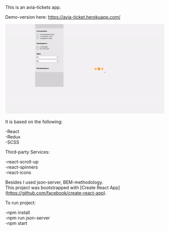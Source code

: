 This is an avia-tickets app. 
  
Demo-version here: https://avia-ticket.herokuapp.com/   
    
[![demo](https://github.com/AndreiKachur/avia-tickets/blob/master/public/assets/avia-tickets-demo.gif)](https://avia-ticket.herokuapp.com/)  

It is based on the following:

-React  
-Redux  
-SCSS  

Third-party Services:

-react-scroll-up  
-react-spinners  
-react-icons   

Besides I used json-server, BEM-methodology.  
This project was bootstrapped with [Create React App]  
(https://github.com/facebook/create-react-app).

To run project:

-npm install  
-npm run json-server  
-npm start  
